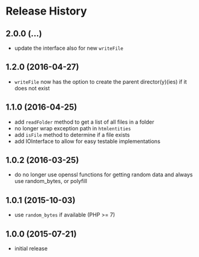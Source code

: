 # Release History

## 2.0.0 (...)
- update the interface also for new `writeFile`

## 1.2.0 (2016-04-27)
- `writeFile` now has the option to create the parent director(y)(ies) if it 
  does not exist

## 1.1.0 (2016-04-25)
- add `readFolder` method to get a list of all files in a folder
- no longer wrap exception path in `htmlentities`
- add `isFile` method to determine if a file exists
- add IOInterface to allow for easy testable implementations

## 1.0.2 (2016-03-25)
- do no longer use openssl functions for getting random data and
  always use random_bytes, or polyfill

## 1.0.1 (2015-10-03)
- use `random_bytes` if available (PHP >= 7)

## 1.0.0 (2015-07-21)
- initial release
